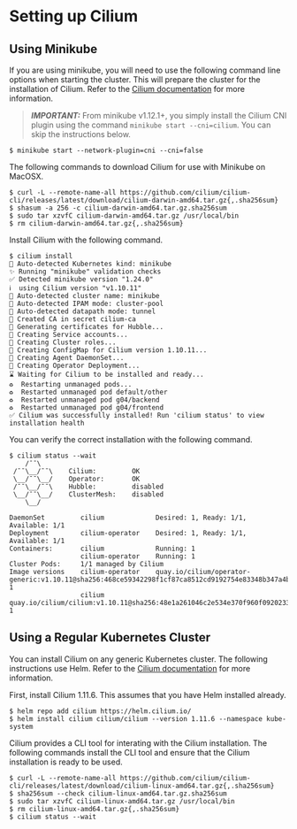 # Setting up Cilium

## Using Minikube

If you are using minikube, you will need to use the following command line options when starting the cluster. This will prepare the cluster for the installation of Cilium. Refer to the [Cilium documentation](https://docs.cilium.io/en/stable/gettingstarted/k8s-install-default/) for more information.

> **_IMPORTANT:_** From minikube v1.12.1+, you simply install the Cilium CNI plugin using the command `minikube start --cni=cilium`. You can skip the instructions below.

```
$ minikube start --network-plugin=cni --cni=false
```

The following commands to download Cilium for use with Minikube on MacOSX.

```
$ curl -L --remote-name-all https://github.com/cilium/cilium-cli/releases/latest/download/cilium-darwin-amd64.tar.gz{,.sha256sum}
$ shasum -a 256 -c cilium-darwin-amd64.tar.gz.sha256sum
$ sudo tar xzvfC cilium-darwin-amd64.tar.gz /usr/local/bin
$ rm cilium-darwin-amd64.tar.gz{,.sha256sum}
```

Install Cilium with the following command.

```
$ cilium install
🔮 Auto-detected Kubernetes kind: minikube
✨ Running "minikube" validation checks
✅ Detected minikube version "1.24.0"
ℹ️  using Cilium version "v1.10.11"
🔮 Auto-detected cluster name: minikube
🔮 Auto-detected IPAM mode: cluster-pool
🔮 Auto-detected datapath mode: tunnel
🔑 Created CA in secret cilium-ca
🔑 Generating certificates for Hubble...
🚀 Creating Service accounts...
🚀 Creating Cluster roles...
🚀 Creating ConfigMap for Cilium version 1.10.11...
🚀 Creating Agent DaemonSet...
🚀 Creating Operator Deployment...
⌛ Waiting for Cilium to be installed and ready...
♻️  Restarting unmanaged pods...
♻️  Restarted unmanaged pod default/other
♻️  Restarted unmanaged pod g04/backend
♻️  Restarted unmanaged pod g04/frontend
✅ Cilium was successfully installed! Run 'cilium status' to view installation health
```

You can verify the correct installation with the following command.

```
$ cilium status --wait
    /¯¯\
 /¯¯\__/¯¯\    Cilium:         OK
 \__/¯¯\__/    Operator:       OK
 /¯¯\__/¯¯\    Hubble:         disabled
 \__/¯¯\__/    ClusterMesh:    disabled
    \__/

DaemonSet         cilium             Desired: 1, Ready: 1/1, Available: 1/1
Deployment        cilium-operator    Desired: 1, Ready: 1/1, Available: 1/1
Containers:       cilium             Running: 1
                  cilium-operator    Running: 1
Cluster Pods:     1/1 managed by Cilium
Image versions    cilium-operator    quay.io/cilium/operator-generic:v1.10.11@sha256:468ce59342298f1cf87ca8512cd9192754e83348b347a4bc7c27158ef9c4a37d: 1
                  cilium             quay.io/cilium/cilium:v1.10.11@sha256:48e1a261046c2e534e370f960f0920233f9fd5ad4623aebdca0e403264a06202: 1
```

## Using a Regular Kubernetes Cluster

You can install Cilium on any generic Kubernetes cluster. The following instructions use Helm. Refer to the [Cilium documentation](https://docs.cilium.io/en/stable/gettingstarted/k8s-install-default/) for more information.

First, install Cilium 1.11.6. This assumes that you have Helm installed already.

```
$ helm repo add cilium https://helm.cilium.io/
$ helm install cilium cilium/cilium --version 1.11.6 --namespace kube-system
```
Cilium provides a CLI tool for interating with the Cilium installation. The following commands install the CLI tool and ensure that the Cilium installation is ready to be used.

```
$ curl -L --remote-name-all https://github.com/cilium/cilium-cli/releases/latest/download/cilium-linux-amd64.tar.gz{,.sha256sum}
$ sha256sum --check cilium-linux-amd64.tar.gz.sha256sum
$ sudo tar xzvfC cilium-linux-amd64.tar.gz /usr/local/bin
$ rm cilium-linux-amd64.tar.gz{,.sha256sum}
$ cilium status --wait
```
